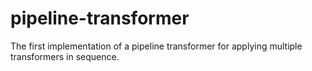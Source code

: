 pipeline-transformer
====================

The first implementation of a pipeline transformer for applying multiple transformers in sequence.
